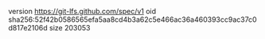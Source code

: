 version https://git-lfs.github.com/spec/v1
oid sha256:52f42b0586565efa5aa8cd4b3a62c5e466ac36a460393cc9ac37c0d817e2106d
size 203053
